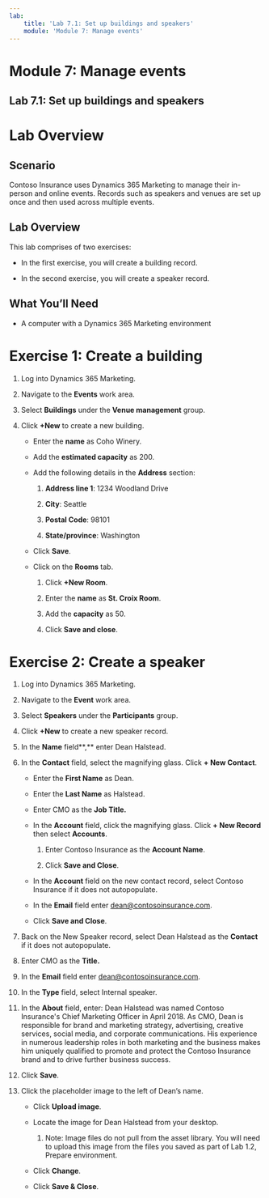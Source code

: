 ```yaml
---
lab:
    title: 'Lab 7.1: Set up buildings and speakers'
    module: 'Module 7: Manage events'
---
```


# Module 7: Manage events

## Lab 7.1: Set up buildings and speakers

# Lab Overview

## Scenario

Contoso Insurance uses Dynamics 365 Marketing to manage their in-person and online events. Records such as speakers and venues are set up once and then used across multiple events.

## Lab Overview

This lab comprises of two exercises:

- In the first exercise, you will create a building record.

- In the second exercise, you will create a speaker record.

## What You’ll Need

- A computer with a Dynamics 365 Marketing environment

# Exercise 1: Create a building

1. Log into Dynamics 365 Marketing.

2. Navigate to the **Events**  work area.

3. Select **Buildings** under the **Venue management** group.

4. Click **+New** to create a new building.

	- Enter the **name** as Coho Winery. 

	- Add the **estimated capacity** as 200.

	- Add the following details in the **Address** section:

		1. **Address line 1**: 1234 Woodland Drive

		2. **City**: Seattle

		3. **Postal Code**: 98101

		4. **State/province**: Washington

    - Click **Save**.
    
    - Click on the **Rooms** tab. 
    
    	1. Click **+New Room**.
    
    	2. Enter the **name** as **St. Croix Room**. 
    
    	3. Add the **capacity** as 50.
    
    	4. Click **Save and close**.

# Exercise 2: Create a speaker

1. Log into Dynamics 365 Marketing.

2. Navigate to the **Event** work area.

3. Select **Speakers** under the **Participants** group.

4. Click **+New** to create a new speaker record.

6. In the **Name** field**,** enter Dean Halstead.

7. In the **Contact** field, select the magnifying glass. Click **+ New Contact**.

	- Enter the **First Name** as Dean.

	- Enter the **Last Name** as Halstead.

	- Enter CMO as the **Job Title.**

	- In the **Account** field, click the magnifying glass. Click **+ New Record** then select **Accounts**.

		1. Enter Contoso Insurance as the **Account Name**.

		2. Click **Save and Close**.

    - In the **Account** field on the new contact record, select Contoso Insurance if it does not autopopulate.

    - In the **Email** field enter [dean@contosoinsurance.com](mailto:dean@contosoinsurance.com).

    - Click **Save and Close**.

8. Back on the New Speaker record, select Dean Halstead as the **Contact** if it does not autopopulate.

9. Enter CMO as the **Title.**

10. In the **Email** field enter [dean@contosoinsurance.com](mailto:dean@contosoinsurance.com).

11. In the **Type** field, select Internal speaker.

12. In the **About** field, enter: Dean Halstead was named Contoso Insurance's Chief Marketing Officer in April 2018. As CMO, Dean is responsible for brand and marketing strategy, advertising, creative services, social media, and corporate communications. His experience in numerous leadership roles in both marketing and the business makes him uniquely qualified to promote and protect the Contoso Insurance brand and to drive further business success.

13. Click **Save**.

14. Click the placeholder image to the left of Dean’s name.

	- Click **Upload image**.

	- Locate the image for Dean Halstead from your desktop.

		1. Note: Image files do not pull from the asset library. You will need to upload this image from the files you saved as part of Lab 1.2, Prepare environment.

    - Click **Change**.
    
    - Click **Save &amp; Close**.
    
